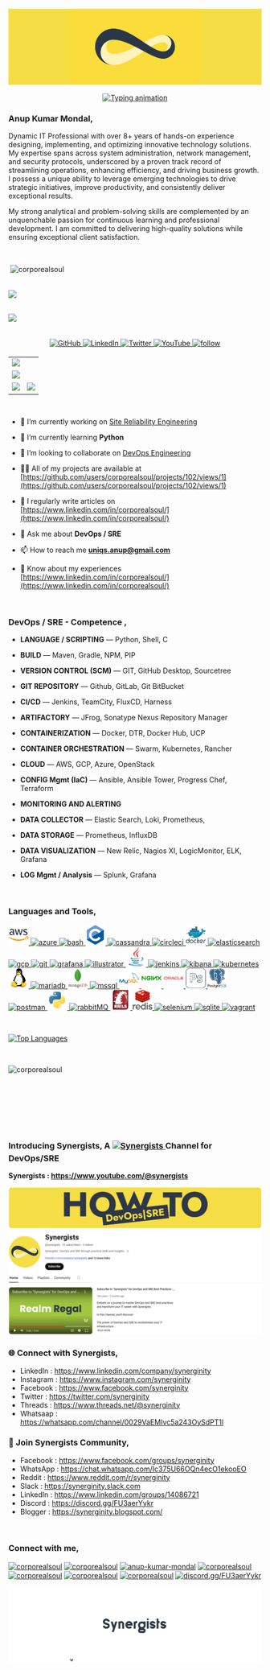 ![Header Ground](https://github.com/corporealsoul/corporealsoul/blob/master/synergists-header.png?raw=true) 

<div align="center">
  <a href="https://git.io/typing-svg">
    <img src="https://readme-typing-svg.demolab.com?font=Fira+Code&weight=900&size=26&duration=3000&pause=500&color=2D3746&background=FFFFFF&center=true&vCenter=true&&lines=DevOps+Engineering;Site+Reliability+Engineering;CI/CD+Pipelines;Infrastructure+as+Code;Containerization;Cloud+Platforms;Automation+Tools;Monitoring+and+Observability;Security+Best+Practices;Networking+Concepts;Scripting+Languages;Python;Version+Control;Incident+Management" alt="Typing animation">
  </a>
</div>

<h3 align="left">Anup Kumar Mondal,</h3>

Dynamic IT Professional with over 8+ years of hands-on experience designing, implementing, and optimizing innovative technology solutions. My expertise spans across system administration, network management, and security protocols, underscored by a proven track record of streamlining operations, enhancing efficiency, and driving business growth. I possess a unique ability to leverage emerging technologies to drive strategic initiatives, improve productivity, and consistently deliver exceptional results. 

My strong analytical and problem-solving skills are complemented by an unquenchable passion for continuous learning and professional development. I am committed to delivering high-quality solutions while ensuring exceptional client satisfaction.

<br>

<p>&nbsp;<img align="center" src="https://github-readme-stats.vercel.app/api?username=corporealsoul&show_icons=true&locale=en" alt="corporealsoul" /></p>

<br>

<div align="left"> <img width="200px" src="https://komarev.com/ghpvc/?username=corporealsoul&&style=for-the-badge" align="center" /> </div>

<br>

<a href="https://www.github.com/corporealsoul" target="_blank" rel="noreferrer"><img
src="https://img.shields.io/github/followers/corporealsoul?logo=github&style=for-the-badge&color=0891b2&labelColor=1c1917" /></a>

<br>

<div align="center">

  <a href="https://github.com/corporealsoul" target="_blank">
    <img src="https://img.shields.io/badge/github-%232E3440.svg?&style=for-the-badge&logo=github&logoColor=white" alt="GitHub" style="margin-bottom: 5px;">
  </a>
  <a href="https://www.linkedin.com/in/corporealsoul/" target="_blank">
    <img src="https://img.shields.io/badge/linkedin-%232E3440.svg?&style=for-the-badge&logo=linkedin&logoColor=white" alt="LinkedIn" style="margin-bottom: 5px;">
  </a>
  <a href="https://twitter.com/corporealsoul" target="_blank">
    <img src="https://img.shields.io/badge/twitter-%232E3440.svg?&style=for-the-badge&logo=twitter&logoColor=white" alt="Twitter" style="margin-bottom: 5px;">
  </a>
  <a href="https://www.youtube.com/channel/@synergists" target="_blank">
  <img src="https://img.shields.io/badge/youtube-%23FF0000.svg?&style=for-the-badge&logo=youtube&logoColor=white" alt="YouTube" style="margin-bottom: 5px;">
  </a>
  <a href="https://github.com/corporealsoul" target="_blank">
    <img src=https://img.shields.io/badge/follow-%232E87FB.svg?&style=for-the-badge&logo=&logoColor=white alt=follow style="margin-bottom: 5px;" />
  </a>
</div>

<table>
  <tr>
    <td colspan="2">
      <a href="https://www.linkedin.com/in/corporealsoul/">
        <img src="https://github-profile-trophy.vercel.app/?username=corporealsoul&hide_border=true&count_private=true&column=-1&theme=nord&no-frame=true" width="100%">
      </a>
    </td>
  </tr>
  <tr>
    <td colspan="2">
      <a href="https://www.linkedin.com/in/corporealsoul/">
        <img src="https://github-readme-activity-graph.vercel.app/graph?username=corporealsoul&bg_color=2e3440&hide_border=true&point=false&line=88c0d0&radius=8&area=true&area_color=88c0d0&title_color=ffffff&color=ffffff">
      </a>
    </td>
  </tr>
  <tr>
    <td>
      <a href="https://www.linkedin.com/in/corporealsoul/">
        <img src="https://github-readme-streak-stats.herokuapp.com/?user=corporealsoul&theme=nord">
      </a>
    </td>
    <td>
      <a href="https://www.linkedin.com/in/corporealsoul/">
        <img src="http://github-profile-summary-cards.vercel.app/api/cards/profile-details?username=corporealsoul&theme=nord_dark">
      </a>
    </td>
  </tr>
</table>

<br>

- 🔭 I’m currently working on [Site Reliability Engineering](https://github.com/users/corporealsoul/projects/102)

- 🌱 I’m currently learning **Python**

- 👯 I’m looking to collaborate on [DevOps Engineering](https://github.com/users/corporealsoul/projects/102)

- 👨‍💻 All of my projects are available at [https://github.com/users/corporealsoul/projects/102/views/1](https://github.com/users/corporealsoul/projects/102/views/1)

- 📝 I regularly write articles on [https://www.linkedin.com/in/corporealsoul/](https://www.linkedin.com/in/corporealsoul/)

- 💬 Ask me about **DevOps / SRE**

- 📫 How to reach me **uniqs.anup@gmail.com**

- 📄 Know about my experiences [https://www.linkedin.com/in/corporealsoul/](https://www.linkedin.com/in/corporealsoul/)

<br>

<h3 align="left">DevOps / SRE - Competence ,</h3>

* **LANGUAGE / SCRIPTING**	—	Python, Shell, C

* **BUILD**			—	Maven, Gradle, NPM, PIP

* **VERSION CONTROL (SCM)**	—	GIT, GitHub Desktop, Sourcetree

* **GIT REPOSITORY**		—	Github, GitLab, Git BitBucket

* **CI/CD**			—	Jenkins, TeamCity, FluxCD, Harness

* **ARTIFACTORY**		—	JFrog, Sonatype Nexus Repository Manager

* **CONTAINERIZATION**		—	Docker, DTR, Docker Hub, UCP

* **CONTAINER ORCHESTRATION**	—	Swarm, Kubernetes, Rancher

* **CLOUD**			—	AWS, GCP,  Azure, OpenStack

* **CONFIG Mgmt (IaC)**		—	Ansible, Ansible Tower, Progress Chef, Terraform

* **MONITORING AND ALERTING**

* **DATA COLLECTOR**		—	Elastic Search, Loki, Prometheus, 

* **DATA STORAGE**		—	Prometheus, InfluxDB

* **DATA VISUALIZATION**	—	New Relic, Nagios XI, LogicMonitor, ELK, Grafana
	
* **LOG Mgmt / Analysis**	—	Splunk, Grafana

<br>

<h3 align="left">Languages and Tools,</h3>
<p align="left"> <a href="https://aws.amazon.com" target="_blank" rel="noreferrer"> <img src="https://raw.githubusercontent.com/devicons/devicon/master/icons/amazonwebservices/amazonwebservices-original-wordmark.svg" alt="aws" width="40" height="40"/> </a> <a href="https://azure.microsoft.com/en-in/" target="_blank" rel="noreferrer"> <img src="https://www.vectorlogo.zone/logos/microsoft_azure/microsoft_azure-icon.svg" alt="azure" width="40" height="40"/> </a> <a href="https://www.gnu.org/software/bash/" target="_blank" rel="noreferrer"> <img src="https://www.vectorlogo.zone/logos/gnu_bash/gnu_bash-icon.svg" alt="bash" width="40" height="40"/> </a> <a href="https://www.cprogramming.com/" target="_blank" rel="noreferrer"> <img src="https://raw.githubusercontent.com/devicons/devicon/master/icons/c/c-original.svg" alt="c" width="40" height="40"/> </a> <a href="https://cassandra.apache.org/" target="_blank" rel="noreferrer"> <img src="https://www.vectorlogo.zone/logos/apache_cassandra/apache_cassandra-icon.svg" alt="cassandra" width="40" height="40"/> </a> <a href="https://circleci.com" target="_blank" rel="noreferrer"> <img src="https://www.vectorlogo.zone/logos/circleci/circleci-icon.svg" alt="circleci" width="40" height="40"/> </a> <a href="https://www.docker.com/" target="_blank" rel="noreferrer"> <img src="https://raw.githubusercontent.com/devicons/devicon/master/icons/docker/docker-original-wordmark.svg" alt="docker" width="40" height="40"/> </a> <a href="https://www.elastic.co" target="_blank" rel="noreferrer"> <img src="https://www.vectorlogo.zone/logos/elastic/elastic-icon.svg" alt="elasticsearch" width="40" height="40"/> </a> <a href="https://cloud.google.com" target="_blank" rel="noreferrer"> <img src="https://www.vectorlogo.zone/logos/google_cloud/google_cloud-icon.svg" alt="gcp" width="40" height="40"/> </a> <a href="https://git-scm.com/" target="_blank" rel="noreferrer"> <img src="https://www.vectorlogo.zone/logos/git-scm/git-scm-icon.svg" alt="git" width="40" height="40"/> </a> <a href="https://grafana.com" target="_blank" rel="noreferrer"> <img src="https://www.vectorlogo.zone/logos/grafana/grafana-icon.svg" alt="grafana" width="40" height="40"/> </a> <a href="https://www.adobe.com/in/products/illustrator.html" target="_blank" rel="noreferrer"> <img src="https://www.vectorlogo.zone/logos/adobe_illustrator/adobe_illustrator-icon.svg" alt="illustrator" width="40" height="40"/> </a> <a href="https://www.java.com" target="_blank" rel="noreferrer"> <img src="https://raw.githubusercontent.com/devicons/devicon/master/icons/java/java-original.svg" alt="java" width="40" height="40"/> </a> <a href="https://www.jenkins.io" target="_blank" rel="noreferrer"> <img src="https://www.vectorlogo.zone/logos/jenkins/jenkins-icon.svg" alt="jenkins" width="40" height="40"/> </a> <a href="https://www.elastic.co/kibana" target="_blank" rel="noreferrer"> <img src="https://www.vectorlogo.zone/logos/elasticco_kibana/elasticco_kibana-icon.svg" alt="kibana" width="40" height="40"/> </a> <a href="https://kubernetes.io" target="_blank" rel="noreferrer"> <img src="https://www.vectorlogo.zone/logos/kubernetes/kubernetes-icon.svg" alt="kubernetes" width="40" height="40"/> </a> <a href="https://www.linux.org/" target="_blank" rel="noreferrer"> <img src="https://raw.githubusercontent.com/devicons/devicon/master/icons/linux/linux-original.svg" alt="linux" width="40" height="40"/> </a> <a href="https://mariadb.org/" target="_blank" rel="noreferrer"> <img src="https://www.vectorlogo.zone/logos/mariadb/mariadb-icon.svg" alt="mariadb" width="40" height="40"/> </a> <a href="https://www.mongodb.com/" target="_blank" rel="noreferrer"> <img src="https://raw.githubusercontent.com/devicons/devicon/master/icons/mongodb/mongodb-original-wordmark.svg" alt="mongodb" width="40" height="40"/> </a> <a href="https://www.microsoft.com/en-us/sql-server" target="_blank" rel="noreferrer"> <img src="https://www.svgrepo.com/show/303229/microsoft-sql-server-logo.svg" alt="mssql" width="40" height="40"/> </a> <a href="https://www.mysql.com/" target="_blank" rel="noreferrer"> <img src="https://raw.githubusercontent.com/devicons/devicon/master/icons/mysql/mysql-original-wordmark.svg" alt="mysql" width="40" height="40"/> </a> <a href="https://www.nginx.com" target="_blank" rel="noreferrer"> <img src="https://raw.githubusercontent.com/devicons/devicon/master/icons/nginx/nginx-original.svg" alt="nginx" width="40" height="40"/> </a> <a href="https://www.oracle.com/" target="_blank" rel="noreferrer"> <img src="https://raw.githubusercontent.com/devicons/devicon/master/icons/oracle/oracle-original.svg" alt="oracle" width="40" height="40"/> </a> <a href="https://www.photoshop.com/en" target="_blank" rel="noreferrer"> <img src="https://raw.githubusercontent.com/devicons/devicon/master/icons/photoshop/photoshop-line.svg" alt="photoshop" width="40" height="40"/> </a> <a href="https://www.postgresql.org" target="_blank" rel="noreferrer"> <img src="https://raw.githubusercontent.com/devicons/devicon/master/icons/postgresql/postgresql-original-wordmark.svg" alt="postgresql" width="40" height="40"/> </a> <a href="https://postman.com" target="_blank" rel="noreferrer"> <img src="https://www.vectorlogo.zone/logos/getpostman/getpostman-icon.svg" alt="postman" width="40" height="40"/> </a> <a href="https://www.python.org" target="_blank" rel="noreferrer"> <img src="https://raw.githubusercontent.com/devicons/devicon/master/icons/python/python-original.svg" alt="python" width="40" height="40"/> </a> <a href="https://www.rabbitmq.com" target="_blank" rel="noreferrer"> <img src="https://www.vectorlogo.zone/logos/rabbitmq/rabbitmq-icon.svg" alt="rabbitMQ" width="40" height="40"/> </a> <a href="https://rubyonrails.org" target="_blank" rel="noreferrer"> <img src="https://raw.githubusercontent.com/devicons/devicon/master/icons/rails/rails-original-wordmark.svg" alt="rails" width="40" height="40"/> </a> <a href="https://redis.io" target="_blank" rel="noreferrer"> <img src="https://raw.githubusercontent.com/devicons/devicon/master/icons/redis/redis-original-wordmark.svg" alt="redis" width="40" height="40"/> </a> <a href="https://www.selenium.dev" target="_blank" rel="noreferrer"> <img src="https://raw.githubusercontent.com/detain/svg-logos/780f25886640cef088af994181646db2f6b1a3f8/svg/selenium-logo.svg" alt="selenium" width="40" height="40"/> </a> <a href="https://www.sqlite.org/" target="_blank" rel="noreferrer"> <img src="https://www.vectorlogo.zone/logos/sqlite/sqlite-icon.svg" alt="sqlite" width="40" height="40"/> </a> <a href="https://www.vagrantup.com/" target="_blank" rel="noreferrer"> <img src="https://www.vectorlogo.zone/logos/vagrantup/vagrantup-icon.svg" alt="vagrant" width="40" height="40"/> </a> </p>

<br>

<a href="https://github.com/corporealsoul" align="left"><img src="https://github-readme-stats.vercel.app/api/top-langs/?username=corporealsoul&langs_count=10&title_color=0f172a&text_color=444e59&icon_color=0891b2&bg_color=ffffff&hide_border=true&locale=en&custom_title=Repository%20%Languages" alt="Top Languages" /></a>

<br>

<p><img align="left" src="https://github-readme-stats.vercel.app/api/top-langs?username=corporealsoul&show_icons=true&locale=en&layout=compact" alt="corporealsoul" /></p>

<br>
<p>   </p>
<br>
<p>   </p>
<br>
<p>   </p>
<br>
<br>

<h3 align="left">Introducing Synergists, A <a href="https://www.youtube.com/channel/@synergists" target="_blank"> <img src="https://img.shields.io/badge/youtube-%23FF0000.svg?&style=for-the-badge&logo=youtube&logoColor=white" alt="Synergists" style="margin-bottom: 5px;"> </a>Channel for DevOps/SRE</h3>

**Synergists : https://www.youtube.com/@synergists**

![Header Ground](https://github.com/corporealsoul/corporealsoul/blob/master/youtube-synergists.png?raw=true)


### 🌐 Connect with Synergists,
- LinkedIn : https://www.linkedin.com/company/synerginity
- Instagram : https://www.instagram.com/synerginity
- Facebook : https://www.facebook.com/synerginity
- Twitter : https://twitter.com/synerginity
- Threads : https://www.threads.net/@synerginity
- Whatsaap : https://whatsapp.com/channel/0029VaEMIvc5a243OySdPT1l

### 👥 Join Synergists Community,
- Facebook : https://www.facebook.com/groups/synerginity
- WhatsApp : https://chat.whatsapp.com/Ic375U66OQn4ecO1ekooEO
- Reddit : https://www.reddit.com/r/synerginity
- Slack : https://synerginity.slack.com
- LinkedIn : https://www.linkedin.com/groups/14086721
- Discord : https://discord.gg/FU3aerYykr
- Blogger :  https://synerginity.blogspot.com/

<br>

<h3 align="left">Connect with me,</h3>
<p align="left">
<a href="https://twitter.com/corporealsoul" target="blank"><img align="center" src="https://raw.githubusercontent.com/rahuldkjain/github-profile-readme-generator/master/src/images/icons/Social/twitter.svg" alt="corporealsoul" height="30" width="40" /></a>
<a href="https://linkedin.com/in/corporealsoul" target="blank"><img align="center" src="https://raw.githubusercontent.com/rahuldkjain/github-profile-readme-generator/master/src/images/icons/Social/linked-in-alt.svg" alt="corporealsoul" height="30" width="40" /></a>
<a href="https://stackoverflow.com/users/anup-kumar-mondal" target="blank"><img align="center" src="https://raw.githubusercontent.com/rahuldkjain/github-profile-readme-generator/master/src/images/icons/Social/stack-overflow.svg" alt="anup-kumar-mondal" height="30" width="40" /></a>
<a href="https://fb.com/corporealsoul" target="blank"><img align="center" src="https://raw.githubusercontent.com/rahuldkjain/github-profile-readme-generator/master/src/images/icons/Social/facebook.svg" alt="corporealsoul" height="30" width="40" /></a>
<a href="https://instagram.com/corporealsoul" target="blank"><img align="center" src="https://raw.githubusercontent.com/rahuldkjain/github-profile-readme-generator/master/src/images/icons/Social/instagram.svg" alt="corporealsoul" height="30" width="40" /></a>
<a href="https://www.hackerrank.com/corporealsoul" target="blank"><img align="center" src="https://raw.githubusercontent.com/rahuldkjain/github-profile-readme-generator/master/src/images/icons/Social/hackerrank.svg" alt="corporealsoul" height="30" width="40" /></a>
<a href="https://www.hackerearth.com/corporealsoul" target="blank"><img align="center" src="https://raw.githubusercontent.com/rahuldkjain/github-profile-readme-generator/master/src/images/icons/Social/hackerearth.svg" alt="corporealsoul" height="30" width="40" /></a>
<a href="https://discord.gg/discord.gg/FU3aerYykr" target="blank"><img align="center" src="https://raw.githubusercontent.com/rahuldkjain/github-profile-readme-generator/master/src/images/icons/Social/discord.svg" alt="discord.gg/FU3aerYykr" height="30" width="40" /></a>
</p>


![Header Ground](https://github.com/corporealsoul/corporealsoul/blob/master/synergists-footer.png?raw=true) 

